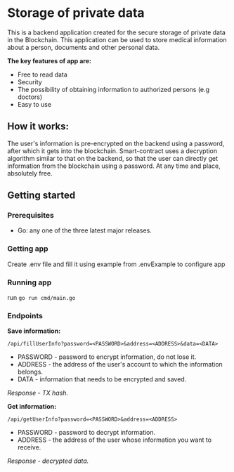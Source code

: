 # Storage of private data

This is a backend application created for the secure storage of private data in the Blockchain. This application can be used to store medical information about a person, documents and other personal data.

**The key features of app are:**
* Free to read data
* Security
* The possibility of obtaining information to authorized persons (e.g doctors)
* Easy to use

## How it works:
The user's information is pre-encrypted on the backend using a password, after which it gets into the blockchain.
Smart-contract uses a decryption algorithm similar to that on the backend, so that
the user can directly get information from the blockchain using a password.
At any time and place, absolutely free.


## Getting started

### Prerequisites
- Go: any one of the three latest major releases.

### Getting app

Create .env file and fill it using example from .envExample to configure app

### Running app

run ```go run cmd/main.go```

### Endpoints

**Save information:**

`/api/fillUserInfo?password=<PASSWORD>&address=<ADDRESS>&data=<DATA>`

- PASSWORD - password to encrypt information, do not lose it.
- ADDRESS - the address of the user's account to which the information belongs.
- DATA - information that needs to be encrypted and saved.

_Response - TX hash._

**Get information:**

`/api/getUserInfo?password=<PASSWORD>&address=<ADDRESS>`

- PASSWORD - password to decrypt information.
- ADDRESS - the address of the user whose information you want to receive.

_Response - decrypted data._
